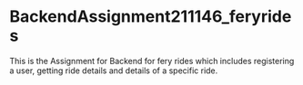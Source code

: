 # BackendAssignment211146_feryrides
This is the Assignment for Backend for fery rides which includes registering a user, getting ride details and details of a specific ride.
